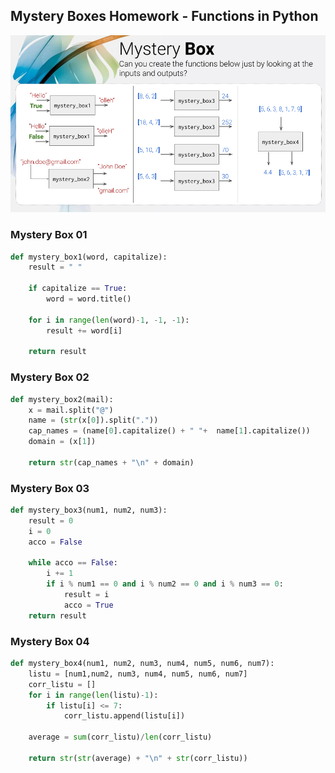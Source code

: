 ## Mystery Boxes Homework - Functions in Python

![](functions.png)

### Mystery Box 01

```.py
def mystery_box1(word, capitalize):
    result = " "

    if capitalize == True:
        word = word.title()

    for i in range(len(word)-1, -1, -1):
        result += word[i]

    return result
```

### Mystery Box 02

```.py
def mystery_box2(mail):
    x = mail.split("@")
    name = (str(x[0]).split("."))
    cap_names = (name[0].capitalize() + " "+  name[1].capitalize())
    domain = (x[1])

    return str(cap_names + "\n" + domain)
```

### Mystery Box 03

```.py
def mystery_box3(num1, num2, num3):
    result = 0
    i = 0
    acco = False

    while acco == False:
        i += 1
        if i % num1 == 0 and i % num2 == 0 and i % num3 == 0:
            result = i
            acco = True
    return result
```

### Mystery Box 04

```.py
def mystery_box4(num1, num2, num3, num4, num5, num6, num7):
    listu = [num1,num2, num3, num4, num5, num6, num7]
    corr_listu = []
    for i in range(len(listu)-1):
        if listu[i] <= 7:
            corr_listu.append(listu[i])

    average = sum(corr_listu)/len(corr_listu)

    return str(str(average) + "\n" + str(corr_listu))
```
